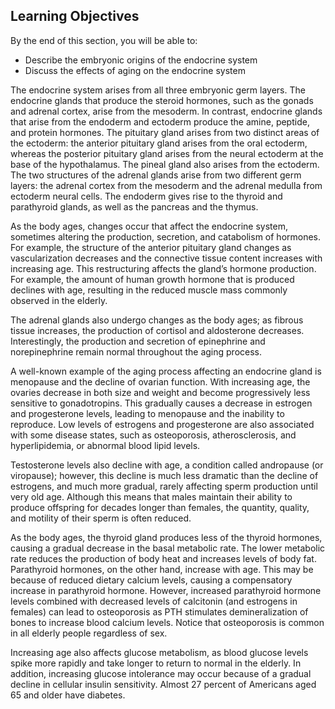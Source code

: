 ## Learning Objectives

By the end of this section, you will be able to:

  * Describe the embryonic origins of the endocrine system
  * Discuss the effects of aging on the endocrine system

The endocrine system arises from all three embryonic germ layers. The
endocrine glands that produce the steroid hormones, such as the gonads and
adrenal cortex, arise from the mesoderm. In contrast, endocrine glands that
arise from the endoderm and ectoderm produce the amine, peptide, and protein
hormones. The pituitary gland arises from two distinct areas of the ectoderm:
the anterior pituitary gland arises from the oral ectoderm, whereas the
posterior pituitary gland arises from the neural ectoderm at the base of the
hypothalamus. The pineal gland also arises from the ectoderm. The two
structures of the adrenal glands arise from two different germ layers: the
adrenal cortex from the mesoderm and the adrenal medulla from ectoderm neural
cells. The endoderm gives rise to the thyroid and parathyroid glands, as well
as the pancreas and the thymus.

As the body ages, changes occur that affect the endocrine system, sometimes
altering the production, secretion, and catabolism of hormones. For example,
the structure of the anterior pituitary gland changes as vascularization
decreases and the connective tissue content increases with increasing age.
This restructuring affects the gland’s hormone production. For example, the
amount of human growth hormone that is produced declines with age, resulting
in the reduced muscle mass commonly observed in the elderly.

The adrenal glands also undergo changes as the body ages; as fibrous tissue
increases, the production of cortisol and aldosterone decreases.
Interestingly, the production and secretion of epinephrine and norepinephrine
remain normal throughout the aging process.

A well-known example of the aging process affecting an endocrine gland is
menopause and the decline of ovarian function. With increasing age, the
ovaries decrease in both size and weight and become progressively less
sensitive to gonadotropins. This gradually causes a decrease in estrogen and
progesterone levels, leading to menopause and the inability to reproduce. Low
levels of estrogens and progesterone are also associated with some disease
states, such as osteoporosis, atherosclerosis, and hyperlipidemia, or abnormal
blood lipid levels.

Testosterone levels also decline with age, a condition called andropause (or
viropause); however, this decline is much less dramatic than the decline of
estrogens, and much more gradual, rarely affecting sperm production until very
old age. Although this means that males maintain their ability to produce
offspring for decades longer than females, the quantity, quality, and motility
of their sperm is often reduced.

As the body ages, the thyroid gland produces less of the thyroid hormones,
causing a gradual decrease in the basal metabolic rate. The lower metabolic
rate reduces the production of body heat and increases levels of body fat.
Parathyroid hormones, on the other hand, increase with age. This may be
because of reduced dietary calcium levels, causing a compensatory increase in
parathyroid hormone. However, increased parathyroid hormone levels combined
with decreased levels of calcitonin (and estrogens in females) can lead to
osteoporosis as PTH stimulates demineralization of bones to increase blood
calcium levels. Notice that osteoporosis is common in all elderly people
regardless of sex.

Increasing age also affects glucose metabolism, as blood glucose levels spike
more rapidly and take longer to return to normal in the elderly. In addition,
increasing glucose intolerance may occur because of a gradual decline in
cellular insulin sensitivity. Almost 27 percent of Americans aged 65 and older
have diabetes.

